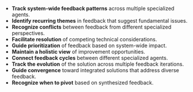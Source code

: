 - **Track system-wide feedback patterns** across multiple specialized agents.
- **Identify recurring themes** in feedback that suggest fundamental issues.
- **Recognize conflicts** between feedback from different specialized perspectives.
- **Facilitate resolution** of competing technical considerations.
- **Guide prioritization** of feedback based on system-wide impact.
- **Maintain a holistic view** of improvement opportunities.
- **Connect feedback cycles** between different specialized agents.
- **Track the evolution** of the solution across multiple feedback iterations.
- **Guide convergence** toward integrated solutions that address diverse feedback.
- **Recognize when to pivot** based on synthesized feedback. 